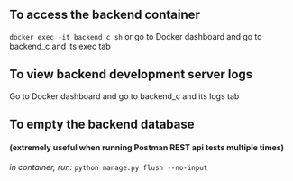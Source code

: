 ## To access the backend container
`docker exec -it backend_c sh`
or go to Docker dashboard and go to backend_c and its exec tab

## To view backend development server logs
Go to Docker dashboard and go to backend_c and its logs tab

## To empty the backend database
#### (extremely useful when running Postman REST api tests multiple times)
*in container, run:* `python manage.py flush --no-input` 
